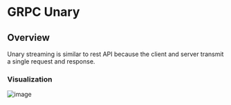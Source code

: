 # GRPC Unary

## Overview
Unary streaming is similar to rest API because the client and server transmit a single request and response.

### Visualization
![image](https://github.com/user-attachments/assets/f4d18533-19f3-4917-be69-b969746f6d30)



